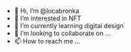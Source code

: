 - 👋 Hi, I’m @locabronka
- 👀 I’m interested in NFT
- 🌱 I’m currently learning digital design
- 💞️ I’m looking to collaborate on ...
- 📫 How to reach me ...

<!---
locabronka/locabronka is a ✨ special ✨ repository because its `README.md` (this file) appears on your GitHub profile.
You can click the Preview link to take a look at your changes.
--->

